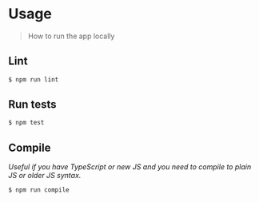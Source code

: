 # Usage
> How to run the app locally

## Lint

```sh
$ npm run lint
```


## Run tests

```sh
$ npm test
```


## Compile

_Useful if you have TypeScript or new JS and you need to compile to plain JS or older JS syntax._

```sh
$ npm run compile
```
